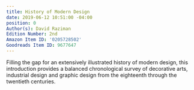 ```yaml
---
title: History of Modern Design
date: 2019-06-12 10:51:00 -04:00
position: 0
Author(s): David Raziman
Edition Number: 2nd
Amazon Item ID: '0205728502'
Goodreads Item ID: 9677647
---
```


Filling the gap for an extensively illustrated history of modern design, this introduction provides a balanced chronological survey of decorative arts, industrial design and graphic design from the eighteenth through the twentieth centuries.